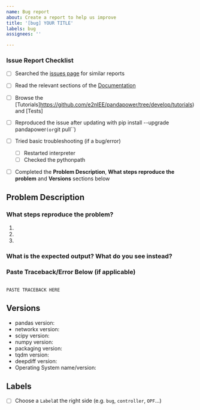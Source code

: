 ```yaml
---
name: Bug report
about: Create a report to help us improve
title: '[bug] YOUR TITLE'
labels: bug
assignees: ''

---
```


<!--- **PLEASE READ:** When submitting here, please ensure you've completed the following checklist and checked the boxes to confirm. Bug reports without it may be closed. Thanks! --->

### Issue Report Checklist

* [ ] Searched the [issues page](https://github.com/e2nIEE/pandapower/issues) for similar reports
* [ ] Read the relevant sections of the [Documentation](https://pandapower.readthedocs.io/en/latest/about.html) 
* [ ] Browse the [Tutorials]https://github.com/e2nIEE/pandapower/tree/develop/tutorials) and [Tests]
* [ ] Reproduced the issue after updating with pip install --upgrade pandapower`` (or ``git pull``)
* [ ] Tried basic troubleshooting (if a bug/error)
    * [ ] Restarted interpreter
    * [ ] Checked the pythonpath
* [ ] Completed the **Problem Description**, **What steps reproduce the problem** and **Versions** sections below


## Problem Description



### What steps reproduce the problem?

1. 
2. 
3. 

### What is the expected output? What do you see instead?



### Paste Traceback/Error Below (if applicable)
<!--- Copy from error dialog or View > Panes > Internal Console --->

```python-traceback

PASTE TRACEBACK HERE

```

## Versions
<!--- You can get this information from the "pip list" or "conda list" command
from the Anaconda Prompt/Terminal/command line . --->

* pandas version: 
* networkx version: 
* scipy version: 
* numpy version: 
* packaging version: 
* tqdm version: 
* deepdiff version: 
* Operating System name/version: 


## Labels
* [ ] Choose a `Label`at the right side (e.g. `bug`, `controller`, `OPF`...)